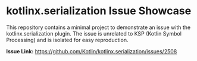 # kotlinx.serialization Issue Showcase

This repository contains a minimal project to demonstrate an issue with the kotlinx.serialization plugin. The issue is unrelated to KSP (Kotlin Symbol Processing) and is isolated for easy reproduction.

**Issue Link:** https://github.com/Kotlin/kotlinx.serialization/issues/2508

